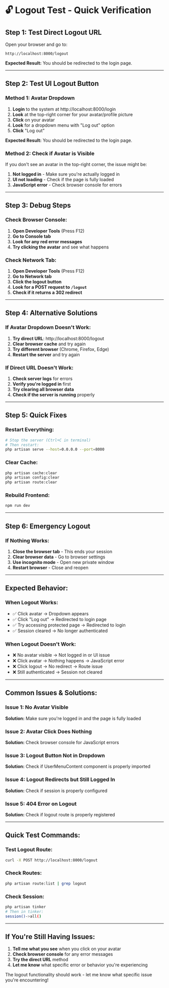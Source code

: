 # 🔓 Logout Test - Quick Verification

## **Step 1: Test Direct Logout URL**
Open your browser and go to:
```
http://localhost:8000/logout
```

**Expected Result:** You should be redirected to the login page.

---

## **Step 2: Test UI Logout Button**

### **Method 1: Avatar Dropdown**
1. **Login** to the system at http://localhost:8000/login
2. **Look** at the top-right corner for your avatar/profile picture
3. **Click** on your avatar
4. **Look** for a dropdown menu with "Log out" option
5. **Click** "Log out"

**Expected Result:** You should be redirected to the login page.

### **Method 2: Check if Avatar is Visible**
If you don't see an avatar in the top-right corner, the issue might be:
1. **Not logged in** - Make sure you're actually logged in
2. **UI not loading** - Check if the page is fully loaded
3. **JavaScript error** - Check browser console for errors

---

## **Step 3: Debug Steps**

### **Check Browser Console:**
1. **Open Developer Tools** (Press F12)
2. **Go to Console tab**
3. **Look for any red error messages**
4. **Try clicking the avatar** and see what happens

### **Check Network Tab:**
1. **Open Developer Tools** (Press F12)
2. **Go to Network tab**
3. **Click the logout button**
4. **Look for a POST request to `/logout`**
5. **Check if it returns a 302 redirect**

---

## **Step 4: Alternative Solutions**

### **If Avatar Dropdown Doesn't Work:**
1. **Try direct URL**: http://localhost:8000/logout
2. **Clear browser cache** and try again
3. **Try different browser** (Chrome, Firefox, Edge)
4. **Restart the server** and try again

### **If Direct URL Doesn't Work:**
1. **Check server logs** for errors
2. **Verify you're logged in** first
3. **Try clearing all browser data**
4. **Check if the server is running** properly

---

## **Step 5: Quick Fixes**

### **Restart Everything:**
```bash
# Stop the server (Ctrl+C in terminal)
# Then restart:
php artisan serve --host=0.0.0.0 --port=8000
```

### **Clear Cache:**
```bash
php artisan cache:clear
php artisan config:clear
php artisan route:clear
```

### **Rebuild Frontend:**
```bash
npm run dev
```

---

## **Step 6: Emergency Logout**

### **If Nothing Works:**
1. **Close the browser tab** - This ends your session
2. **Clear browser data** - Go to browser settings
3. **Use incognito mode** - Open new private window
4. **Restart browser** - Close and reopen

---

## **Expected Behavior:**

### **When Logout Works:**
- ✅ Click avatar → Dropdown appears
- ✅ Click "Log out" → Redirected to login page
- ✅ Try accessing protected page → Redirected to login
- ✅ Session cleared → No longer authenticated

### **When Logout Doesn't Work:**
- ❌ No avatar visible → Not logged in or UI issue
- ❌ Click avatar → Nothing happens → JavaScript error
- ❌ Click logout → No redirect → Route issue
- ❌ Still authenticated → Session not cleared

---

## **Common Issues & Solutions:**

### **Issue 1: No Avatar Visible**
**Solution:** Make sure you're logged in and the page is fully loaded

### **Issue 2: Avatar Click Does Nothing**
**Solution:** Check browser console for JavaScript errors

### **Issue 3: Logout Button Not in Dropdown**
**Solution:** Check if UserMenuContent component is properly imported

### **Issue 4: Logout Redirects but Still Logged In**
**Solution:** Check if session is properly configured

### **Issue 5: 404 Error on Logout**
**Solution:** Check if logout route is properly registered

---

## **Quick Test Commands:**

### **Test Logout Route:**
```bash
curl -X POST http://localhost:8000/logout
```

### **Check Routes:**
```bash
php artisan route:list | grep logout
```

### **Check Session:**
```bash
php artisan tinker
# Then in tinker:
session()->all()
```

---

## **If You're Still Having Issues:**

1. **Tell me what you see** when you click on your avatar
2. **Check browser console** for any error messages
3. **Try the direct URL** method
4. **Let me know** what specific error or behavior you're experiencing

The logout functionality should work - let me know what specific issue you're encountering!
